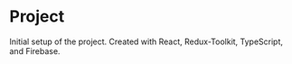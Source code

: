 # Project

Initial setup of the project.  Created with React, Redux-Toolkit, TypeScript, and Firebase.



